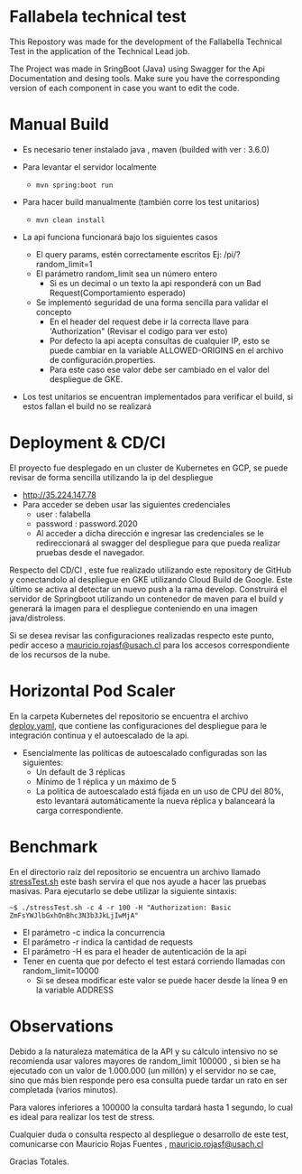 # Fallabela technical test
This Repostory was made for the development of the Fallabella Technical Test in the application of the Technical Lead job.

The Project was made in SringBoot (Java) using Swagger for the Api Documentation and desing tools.
Make sure you have the corresponding version of each component in case you want to edit the code.

# Manual Build

- Es necesario tener instalado java , maven (builded with ver : 3.6.0)
- Para levantar el servidor localmente
  - `mvn spring:boot run`
- Para hacer build manualmente (también corre los test unitarios)
  - `mvn clean install`
  
- La api funciona funcionará bajo los siguientes casos
  - El query params, estén correctamente escritos Ej: /pi/?random_limit=1
  - El parámetro random_limit sea un número entero
    - Si es un decimal o un texto la api responderá con un Bad Request(Comportamiento esperado)
  - Se implementó seguridad de una forma sencilla para validar el concepto
    - En el header del request debe ir la correcta llave para 'Authorization" (Revisar el codigo para ver esto)
    - Por defecto la api acepta consultas de cualquier IP, esto se puede cambiar en la variable ALLOWED-ORIGINS
      en el archivo de configuración.properties.
    - Para este caso ese valor debe ser cambiado en el valor del despliegue de GKE.

- Los test unitarios se encuentran implementados para verificar el build, si estos fallan el build no se realizará

# Deployment & CD/CI

El proyecto fue desplegado en un cluster de Kubernetes en GCP, se puede revisar de forma sencilla utilizando la ip del despliegue

- http://35.224.147.78
- Para acceder se deben usar las siguientes credenciales 
  - user : falabella
  - password : password.2020
  - Al acceder a dicha dirección e ingresar las credenciales se le redireccionará al swagger del despliegue para que pueda realizar pruebas desde el navegador.

Respecto del CD/CI , este fue realizado utilizando este repository de GitHub y conectandolo al despliegue en GKE utilizando Cloud Build de Google. Este último
se activa al detectar un nuevo push a la rama develop. Construirá el servidor de Springboot utilizando un contenedor de maven para el build y generará la imagen
para el despliegue conteniendo en una imagen java/distroless.

Si se desea revisar las configuraciones realizadas respecto este punto, pedir acceso a mauricio.rojasf@usach.cl para los accesos correspondiente de los recursos
de la nube.

# Horizontal Pod Scaler
En la carpeta Kubernetes del repositorio se encuentra el archivo [deploy.yaml](https://github.com/MauricioRojasf/Fallabela_technical_test/blob/develop/kubernetes/deploy.yaml), que contiene las configuraciones del despliegue para le integración continua y el autoescalado de la api.

- Esencialmente las políticas de autoescalado configuradas son las siguientes:
  - Un default de 3 réplicas
  - Mínimo de 1 réplica y un máximo de 5
  - La política de autoescalado está fijada en un uso de CPU del 80%, esto levantará automáticamente la nueva réplica y balanceará la carga correspondiente.

# Benchmark

En el directorio raíz del repositorio se encuentra un archivo llamado [stressTest.sh](https://github.com/MauricioRojasf/Fallabela_technical_test/blob/develop/stressTest.sh) este bash servira el que nos ayude a hacer las pruebas masivas.
Para ejecutarlo se debe utilizar la siguiente sintaxis:

`~$ ./stressTest.sh -c 4 -r 100 -H "Authorization: Basic ZmFsYWJlbGxhOnBhc3N3b3JkLjIwMjA"`

  - El parámetro -c indica la concurrencia
  - El parámetro -r indica la cantidad de requests
  - El parámetro -H es para el header de autenticación de la api
  - Tener en cuenta que por defecto el test estará corriendo llamadas con random_limit=10000
    - Si se desea modificar este valor se puede hacer desde la línea 9 en la variable ADDRESS

# Observations

Debido a la naturaleza matemática de la API y su cálculo intensivo no se recomienda usar valores mayores de random_limit 100000 , si bien se ha ejecutado con un valor de 1.000.000 (un millón) y el servidor no se cae, sino que más bien responde pero esa consulta puede tardar un rato en ser completada (varios minutos).

Para valores inferiores a 100000 la consulta tardará hasta 1 segundo, lo cual es ideal para realizar los test de stress.

Cualquier duda o consulta respecto al despliegue o desarrollo de este test, comunicarse con Mauricio Rojas Fuentes , mauricio.rojasf@usach.cl

Gracias Totales.
